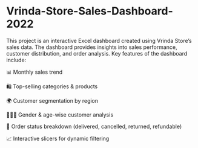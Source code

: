 # Vrinda-Store-Sales-Dashboard-2022
This project is an interactive Excel dashboard created using Vrinda Store’s sales data. The dashboard provides insights into sales performance, customer distribution, and order analysis.
Key features of the dashboard include:

📊 Monthly sales trend

🛍️ Top-selling categories & products

🌍 Customer segmentation by region

👨‍👩‍👧 Gender & age-wise customer analysis

🚚 Order status breakdown (delivered, cancelled, returned, refundable)

📈 Interactive slicers for dynamic filtering
